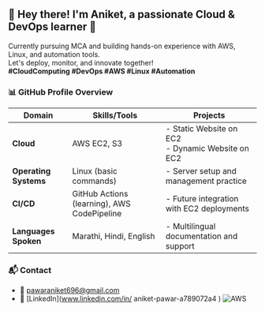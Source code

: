 ## 👋 Hey there! I'm Aniket, a passionate Cloud & DevOps learner 🚀  
Currently pursuing MCA and building hands-on experience with AWS, Linux, and automation tools.  
Let's deploy, monitor, and innovate together!  
**#CloudComputing #DevOps #AWS #Linux #Automation**
### 📊 GitHub Profile Overview

| **Domain**                | **Skills/Tools**                                      | **Projects**                                                                 |
|--------------------------|-------------------------------------------------------|------------------------------------------------------------------------------|
| **Cloud**                | AWS EC2, S3                                           | - Static Website on EC2<br>- Dynamic Website on EC2                         |
| **Operating Systems**    | Linux (basic commands)                                | - Server setup and management practice                                      |
| **CI/CD**                | GitHub Actions (learning), AWS CodePipeline           | - Future integration with EC2 deployments                                   |                                |
| **Languages Spoken**     | Marathi, Hindi, English                               | - Multilingual documentation and support                                    |

### 📬 Contact
- 📧 [pawaraniket696@gmail.com](mailto:pawaraniket696@gmail.com)  
- 🔗 [LinkedIn](www.linkedin.com/in/
aniket-pawar-a789072a4
)
![AWS](https://img.shields.io/badge/AWS-FF9900?logo=amazonaws&logoColor=white)
